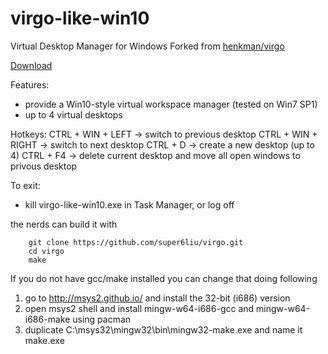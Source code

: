 virgo-like-win10
=====
Virtual Desktop Manager for Windows
Forked from [henkman/virgo](https://github.com/henkman/virgo)

[Download](https://github.com/super6liu/virgo/releases/download/2.0.0/virgo-like-win10.zip)

Features:
- provide a Win10-style virtual workspace manager (tested on Win7 SP1)
- up to 4 virtual desktops

Hotkeys:
        CTRL + WIN + LEFT      -> switch to previous desktop
        CTRL + WIN + RIGHT     -> switch to next desktop
        CTRL + D               -> create a new desktop (up to 4)
        CTRL + F4              -> delete current desktop and move all open windows to privous desktop

To exit:
- kill virgo-like-win10.exe in Task Manager, or log off

the nerds can build it with

        git clone https://github.com/super6liu/virgo.git
        cd virgo
        make

If you do not have gcc/make installed you can change that doing following

1. go to http://msys2.github.io/ and install the 32-bit (i686) version
2. open msys2 shell and install mingw-w64-i686-gcc and mingw-w64-i686-make using pacman
3. duplicate C:\msys32\mingw32\bin\mingw32-make.exe and name it make.exe
